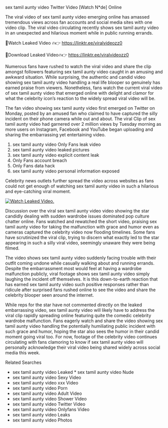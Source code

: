 ﻿sex tamil aunty video Twitter Video [Watch N*de] Online

The viral video of ﻿sex tamil aunty video emerging online has amassed tremendous views across fan accounts and social media sites with one video clip. The viral video circulating recently shows ﻿sex tamil aunty video in an unexpected and hilarious moment while in public running errands. 

🔴Watch Leaked Video 🔥👉  https://linktr.ee/viralvideozz0 

🔴Download Leaked Video🔥👉  https://linktr.ee/viralvideozz0 

Numerous fans have rushed to watch the viral video and share the clip amongst followers featuring ﻿sex tamil aunty video caught in an amusing and awkward situation. While surprising, the authentic and candid video showing ﻿sex tamil aunty video handling a real life blooper so genuinely has earned praise from viewers. Nonetheless, fans watch the current viral video of ﻿sex tamil aunty video that emerged online with delight and clamor for what the celebrity icon’s reaction to the widely spread viral video will be.

The fan video showing ﻿sex tamil aunty video first emerged on Twitter on Monday, posted by an amused fan who claimed to have captured the silly incident on their phone camera while out and about. The viral Clip of ﻿sex tamil aunty video had garnered over 2 million views by Tuesday morning as more users on Instagram, Facebook and YouTube began uploading and sharing the embarrassing yet entertaining video. 

1. ﻿sex tamil aunty video Only Fans leak video
2. ﻿sex tamil aunty video leaked pictures
3. ﻿sex tamil aunty video explicit content leak
4. Only Fans account breach
5. Only Fans data hack
6. ﻿sex tamil aunty video personal information exposed

Celebrity news outlets further spread the video across websites as fans could not get enough of watching ﻿sex tamil aunty video in such a hilarious and eye-catching viral moment. 

[![Watch Leaked Video.](https://miro.medium.com/v2/resize:fit:828/format:webp/1*cilzJN44JGOrTw9NJCrNHA.gif "Watch Leaked Video")](https://linktr.ee/viralvideozz0)

Discussion over the viral ﻿sex tamil aunty video video showing the star candidly dealing with sudden wardrobe issues dominated pop culture chatter online. Fans watched and rewatched the short video, praising ﻿sex tamil aunty video for taking the malfunction with grace and humor even as cameras captured the celebrity video now flooding timelines. Some fans have scrutinized the viral clip, trying to discern what exactly led to the star appearing in such a silly viral video, seemingly unaware they were being filmed.

The video shows ﻿sex tamil aunty video suddenly facing trouble with their outfit coming undone while casually walking about and running errands. Despite the embarrassment most would feel at having a wardrobe malfunction publicly, viral footage shows ﻿sex tamil aunty video simply laughing the incident off themselves. It is this down-to-earth reaction that has earned ﻿sex tamil aunty video such positive responses rather than ridicule after surprised fans rushed online to see the video and share the celebrity blooper seen around the internet.  

While reps for the star have not commented directly on the leaked embarrassing video, ﻿sex tamil aunty video will likely have to address the viral clip rapidly spreading online featuring quite the comedic celebrity wardrobe malfunction. Fans eagerly watch and share the video showing ﻿sex tamil aunty video handling the potentially humiliating public incident with such grace and humor, hoping the star also sees the humor in their candid moment going viral too. For now, footage of the celebrity video continues circulating with fans clamoring to know if ﻿sex tamil aunty video will personally acknowledge their viral video being shared widely across social media this week.

Related Searches
* ﻿sex tamil aunty video Leaked
﻿* sex tamil aunty video Nude
* ﻿sex tamil aunty video Sexy Video
* ﻿sex tamil aunty video xxx Video
* ﻿sex tamil aunty video Porn
* ﻿sex tamil aunty video Adult Video
* ﻿sex tamil aunty video Shower Video
* ﻿sex tamil aunty video Twitter Video
* ﻿sex tamil aunty video Onlyfans Video
* ﻿sex tamil aunty video Leaks
* ﻿sex tamil aunty video Photos